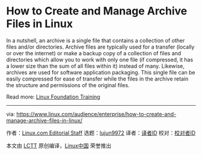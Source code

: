 [#]: collector: (lujun9972)
[#]: translator: ( )
[#]: reviewer: ( )
[#]: publisher: ( )
[#]: url: ( )
[#]: subject: (How to Create and Manage Archive Files in Linux)
[#]: via: (https://www.linux.com/audience/enterprise/how-to-create-and-manage-archive-files-in-linux/)
[#]: author: (Linux.com Editorial Staff https://www.linux.com/author/linuxdotcom/)

How to Create and Manage Archive Files in Linux
======

In a nutshell, an archive is a single file that contains a collection of other files and/or directories. Archive files are typically used for a transfer (locally or over the internet) or make a backup copy of a collection of files and directories which allow you to work with only one file (if compressed, it has a lower size than the sum of all files within it) instead of many. Likewise, archives are used for software application packaging. This single file can be easily compressed for ease of transfer while the files in the archive retain the structure and permissions of the original files.

Read more: [Linux Foundation Training][1]

--------------------------------------------------------------------------------

via: https://www.linux.com/audience/enterprise/how-to-create-and-manage-archive-files-in-linux/

作者：[Linux.com Editorial Staff][a]
选题：[lujun9972][b]
译者：[译者ID](https://github.com/译者ID)
校对：[校对者ID](https://github.com/校对者ID)

本文由 [LCTT](https://github.com/LCTT/TranslateProject) 原创编译，[Linux中国](https://linux.cn/) 荣誉推出

[a]: https://www.linux.com/author/linuxdotcom/
[b]: https://github.com/lujun9972
[1]: https://training.linuxfoundation.org/announcements/how-to-create-and-manage-archive-files-in-linux/?utm_source=linuxcom&utm_medium=blog&utm_campaign=blog

